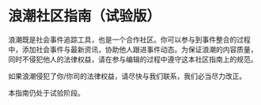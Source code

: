 # 浪潮社区指南（试验版）

浪潮既是社会事件追踪工具，也是一个合作社区。你可以参与到事件整合的过程中，添加社会事件与最新资讯，协助他人跟进事件动态。为保证浪潮的内容质量，同时不侵犯他人的法律权益，请在参与编辑的过程中遵守这本社区指南上的规范。

如果浪潮侵犯了你/你司的法律权益，请尽快与我们联系，我们必当尽力改正。

本指南仍处于试验阶段。

